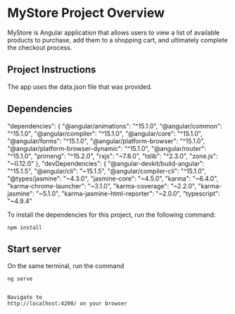 # MyStore Project Overview

MyStore is Angular application that allows users to view a list of available products to purchase, add them to a shopping cart, and ultimately complete the checkout process. 


## Project Instructions

The app uses the data.json file that was provided.

## Dependencies 

"dependencies": {
    "@angular/animations": "^15.1.0",
    "@angular/common": "^15.1.0",
    "@angular/compiler": "^15.1.0",
    "@angular/core": "^15.1.0",
    "@angular/forms": "^15.1.0",
    "@angular/platform-browser": "^15.1.0",
    "@angular/platform-browser-dynamic": "^15.1.0",
    "@angular/router": "^15.1.0",
    "primeng": "^15.2.0",
    "rxjs": "~7.8.0",
    "tslib": "^2.3.0",
    "zone.js": "~0.12.0"
  },
  "devDependencies": {
    "@angular-devkit/build-angular": "^15.1.5",
    "@angular/cli": "~15.1.5",
    "@angular/compiler-cli": "^15.1.0",
    "@types/jasmine": "~4.3.0",
    "jasmine-core": "~4.5.0",
    "karma": "~6.4.0",
    "karma-chrome-launcher": "~3.1.0",
    "karma-coverage": "~2.2.0",
    "karma-jasmine": "~5.1.0",
    "karma-jasmine-html-reporter": "~2.0.0",
    "typescript": "~4.9.4"

To install the dependencies for this project, run the following command: 
```
npm install
```

## Start server
On the same terminal, run the command 
   ```
ng serve
     

Navigate to 
http://localhost:4200/ on your browser


